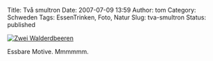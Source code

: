 Title: Två smultron
Date: 2007-07-09 13:59
Author: tom
Category: Schweden
Tags: EssenTrinken, Foto, Natur
Slug: tva-smultron
Status: published

[![Zwei
Walderdbeeren](http://www.fiket.de/pic/tvasmultron_s.jpg "Zwei Walderdbeeren")](http://www.fiket.de/pic/tvasmultron_l.jpg)

Essbare Motive. Mmmmmm.

